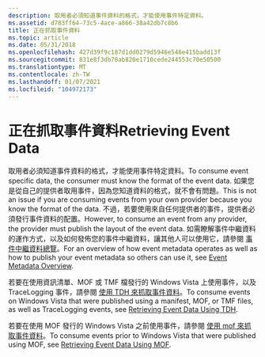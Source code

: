 ```yaml
---
description: 取用者必須知道事件資料的格式，才能使用事件特定資料。
ms.assetid: d783ff64-73c5-4ace-a866-38a42db7c8b6
title: 正在抓取事件資料
ms.topic: article
ms.date: 05/31/2018
ms.openlocfilehash: 427d39f9c187d1dd0279d5946e546e415badd13f
ms.sourcegitcommit: 831e8f3db78ab820e1710cede244553c70e50500
ms.translationtype: MT
ms.contentlocale: zh-TW
ms.lasthandoff: 01/07/2021
ms.locfileid: "104972173"
---
```

# <a name="retrieving-event-data"></a><span data-ttu-id="30df4-103">正在抓取事件資料</span><span class="sxs-lookup"><span data-stu-id="30df4-103">Retrieving Event Data</span></span>

<span data-ttu-id="30df4-104">取用者必須知道事件資料的格式，才能使用事件特定資料。</span><span class="sxs-lookup"><span data-stu-id="30df4-104">To consume event specific data, the consumer must know the format of the event data.</span></span> <span data-ttu-id="30df4-105">如果您是從自己的提供者取用事件，因為您知道資料的格式，就不會有問題。</span><span class="sxs-lookup"><span data-stu-id="30df4-105">This is not an issue if you are consuming events from your own provider because you know the format of the data.</span></span> <span data-ttu-id="30df4-106">不過，若要使用來自任何提供者的事件，提供者必須發行事件資料的配置。</span><span class="sxs-lookup"><span data-stu-id="30df4-106">However, to consume an event from any provider, the provider must publish the layout of the event data.</span></span> <span data-ttu-id="30df4-107">如需瞭解事件中繼資料的運作方式，以及如何發佈您的事件中繼資料，讓其他人可以使用它，請參閱 [事件中繼資料總覽](event-metadata-overview.md)。</span><span class="sxs-lookup"><span data-stu-id="30df4-107">For an overview of how event metadata operates as well as how to publish your event metadata so others can use it, see [Event Metadata Overview](event-metadata-overview.md).</span></span>

<span data-ttu-id="30df4-108">若要在使用資訊清單、MOF 或 TMF 檔發行的 Windows Vista 上使用事件，以及 TraceLogging 事件，請參閱 [使用 TDH 來抓取事件資料](retrieving-event-data-using-tdh.md)。</span><span class="sxs-lookup"><span data-stu-id="30df4-108">To consume events on Windows Vista that were published using a manifest, MOF, or TMF files, as well as TraceLogging events, see [Retrieving Event Data Using TDH](retrieving-event-data-using-tdh.md).</span></span>

<span data-ttu-id="30df4-109">若要在使用 MOF 發行的 Windows Vista 之前使用事件，請參閱 [使用 mof 來抓取事件資料](retrieving-event-data-using-mof.md)。</span><span class="sxs-lookup"><span data-stu-id="30df4-109">To consume events prior to Windows Vista that were published using MOF, see [Retrieving Event Data Using MOF](retrieving-event-data-using-mof.md).</span></span>

 

 




